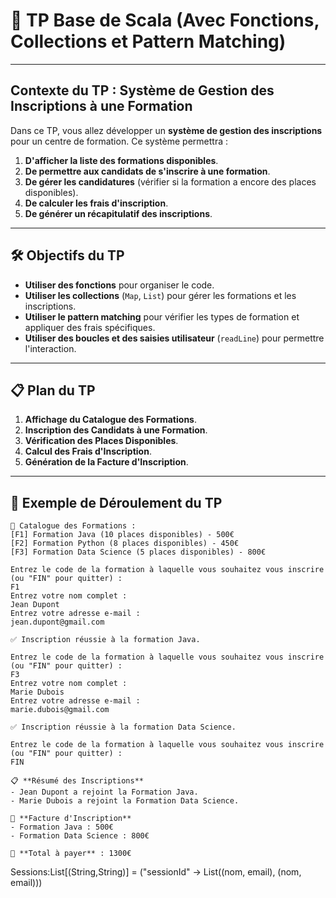 # **🎯 TP Base de Scala (Avec Fonctions, Collections et Pattern Matching)**

---

## **Contexte du TP : Système de Gestion des Inscriptions à une Formation**

Dans ce TP, vous allez développer un **système de gestion des inscriptions** pour un centre de formation. Ce système permettra :
1. **D'afficher la liste des formations disponibles**.
2. **De permettre aux candidats de s'inscrire à une formation**.
3. **De gérer les candidatures** (vérifier si la formation a encore des places disponibles).
4. **De calculer les frais d'inscription**.
5. **De générer un récapitulatif des inscriptions**.

---

## **🛠️ Objectifs du TP**
- **Utiliser des fonctions** pour organiser le code.
- **Utiliser les collections** (`Map`, `List`) pour gérer les formations et les inscriptions.
- **Utiliser le pattern matching** pour vérifier les types de formation et appliquer des frais spécifiques.
- **Utiliser des boucles et des saisies utilisateur** (`readLine`) pour permettre l'interaction.

---

## **📋 Plan du TP**

1. **Affichage du Catalogue des Formations**.
2. **Inscription des Candidats à une Formation**.
3. **Vérification des Places Disponibles**.
4. **Calcul des Frais d'Inscription**.
5. **Génération de la Facture d'Inscription**.

---

## **🎉 Exemple de Déroulement du TP**

```
📜 Catalogue des Formations :
[F1] Formation Java (10 places disponibles) - 500€
[F2] Formation Python (8 places disponibles) - 450€
[F3] Formation Data Science (5 places disponibles) - 800€

Entrez le code de la formation à laquelle vous souhaitez vous inscrire (ou "FIN" pour quitter) :
F1
Entrez votre nom complet :
Jean Dupont
Entrez votre adresse e-mail :
jean.dupont@gmail.com

✅ Inscription réussie à la formation Java.

Entrez le code de la formation à laquelle vous souhaitez vous inscrire (ou "FIN" pour quitter) :
F3
Entrez votre nom complet :
Marie Dubois
Entrez votre adresse e-mail :
marie.dubois@gmail.com

✅ Inscription réussie à la formation Data Science.

Entrez le code de la formation à laquelle vous souhaitez vous inscrire (ou "FIN" pour quitter) :
FIN

📋 **Résumé des Inscriptions**
- Jean Dupont a rejoint la Formation Java.
- Marie Dubois a rejoint la Formation Data Science.

📄 **Facture d'Inscription**
- Formation Java : 500€
- Formation Data Science : 800€

💸 **Total à payer** : 1300€
```

Sessions:List[(String,String)] = ("sessionId" -> List((nom, email), (nom, email)))

